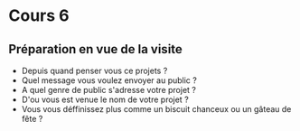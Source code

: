 # Cours 6
## Préparation en vue de la visite
* Depuis quand penser vous ce projets ?
* Quel message vous voulez envoyer au public ?
* A quel genre de public s'adresse votre projet ?
* D'ou vous est venue le nom de votre projet ?
* Vous vous déffinissez plus comme un biscuit chanceux ou un gâteau de fête ?
